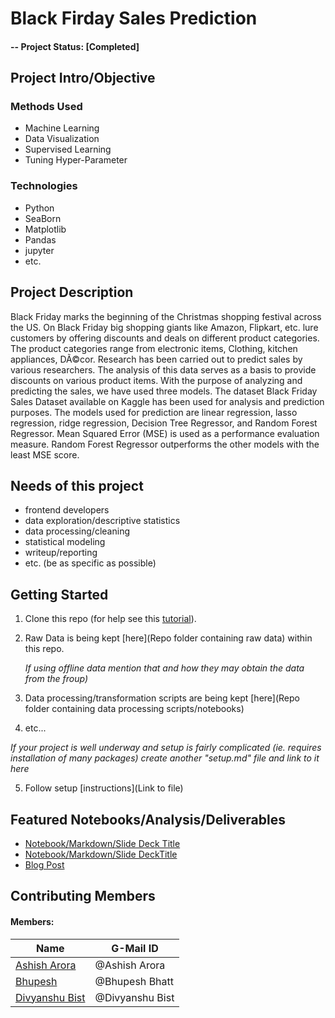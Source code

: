 
# Black Firday Sales Prediction
<!-- This project is a part of the [Data Science Working Group](http://datascience.codeforsanfrancisco.org) at [Code for San Francisco](http://www.codeforsanfrancisco.org).  Other DSWG projects can be found at the [main GitHub repo](https://github.com/sfbrigade/data-science-wg).
 -->
#### -- Project Status: [Completed]

## Project Intro/Objective


<!-- ### Partner
* [Name of Partner organization/Government department etc..]
* Website for partner
* Partner contact: [Name of Contact], [slack handle of contact if any]
* If you do not have a partner leave this section out -->

### Methods Used
* Machine Learning
* Data Visualization
* Supervised Learning
* Tuning Hyper-Parameter

### Technologies 
* Python
* SeaBorn
* Matplotlib
* Pandas
* jupyter
* etc. 

## Project Description
Black Friday marks the beginning of the Christmas shopping festival across the US. On Black Friday big shopping giants like Amazon, Flipkart, etc. lure customers by offering discounts and deals on different product categories. The product categories range from electronic items, Clothing, kitchen appliances, DÃ©cor. Research has been carried out to predict sales by various researchers. The analysis of this data serves as a basis to provide discounts on various product items. With the purpose of analyzing and predicting the sales, we have used three models. The dataset Black Friday Sales Dataset available on Kaggle has been used for analysis and prediction purposes. The models used for prediction are linear regression, lasso regression, ridge regression, Decision Tree Regressor, and Random Forest Regressor. Mean Squared Error (MSE) is used as a performance evaluation measure. Random Forest Regressor outperforms the other models with the least MSE score.

## Needs of this project

- frontend developers
- data exploration/descriptive statistics
- data processing/cleaning
- statistical modeling
- writeup/reporting
- etc. (be as specific as possible)

## Getting Started

1. Clone this repo (for help see this [tutorial](https://help.github.com/articles/cloning-a-repository/)).
2. Raw Data is being kept [here](Repo folder containing raw data) within this repo.

    *If using offline data mention that and how they may obtain the data from the froup)*
    
3. Data processing/transformation scripts are being kept [here](Repo folder containing data processing scripts/notebooks)
4. etc...

*If your project is well underway and setup is fairly complicated (ie. requires installation of many packages) create another "setup.md" file and link to it here*  

5. Follow setup [instructions](Link to file)

## Featured Notebooks/Analysis/Deliverables
* [Notebook/Markdown/Slide Deck Title](link)
* [Notebook/Markdown/Slide DeckTitle](link)
* [Blog Post](link)


## Contributing Members

<!-- **Team Leads (Contacts) : [Full Name](https://github.com/[github handle])(@slackHandle)** -->

#### Members:

|Name     |  G-Mail ID   | 
|---------|-----------------|
|[Ashish Arora](ashisharora111122@gmail.com])| @Ashish Arora        |
|[Bhupesh](bhupeshbhatt8222@gmail.com]) |     @Bhupesh Bhatt    |
|[Divyanshu Bist](dbist411@gmail.com]) |     @Divyanshu Bist    |
